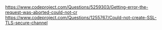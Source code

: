 https://www.codeproject.com/Questions/5259303/Getting-error-the-request-was-aborted-could-not-cr
https://www.codeproject.com/Questions/1255767/Could-not-create-SSL-TLS-secure-channel
